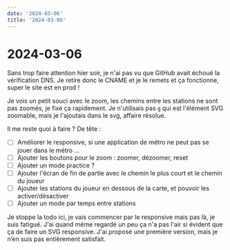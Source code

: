 ```yaml
---
date: '2024-03-06'
title: '2024-03-06'
---
```


# 2024-03-06

Sans trop faire attention hier soir, je n'ai pas vu que GitHub avait échoué la vérification DNS.
Je retire donc le CNAME et je le remets et ça fonctionne, super le site est en prod !

Je vois un petit souci avec le zoom, les chemins entre les stations ne sont pas zoomés, je fixe ça rapidement.
Je n'utilisais pas
`g` qui est l'élément SVG zoomable, mais je l'ajoutais dans le svg, affaire résolue.

Il me reste quoi à faire ?
De tête :

- [ ] Améliorer le responsive, si une application de métro ne peut pas se jouer dans le métro …
- [ ] Ajouter les boutons pour le zoom : zoomer, dézoomer, reset
- [ ] Ajouter un mode practice ?
- [ ] Ajouter l'écran de fin de partie avec le chemin le plus court et le chemin du joueur
- [ ] Ajouter les stations du joueur en dessous de la carte, et pouvoir les activer/désactiver
- [ ] Ajouter un mode par temps entre stations

Je stoppe la todo ici, je vais commencer par le responsive mais pas là, je suis fatigué.
J'ai quand même regardé un peu ça n'a pas l'air si évident que ça de faire un SVG responsive.
J'ai proposé une première version, mais je n’en suis pas entièrement satisfait.
